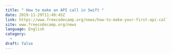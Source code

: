 ```yaml
---
title: " How to make an API call in Swift "
date: 2019-11-29T11:49:45Z
link: https://www.freecodecamp.org/news/how-to-make-your-first-api-call-in-swift/?utm_medium=RSS&utm_source=news.12bit.vn
site: www.freecodecamp.org/news
language: English
category:
  -   
draft: false
---
```

